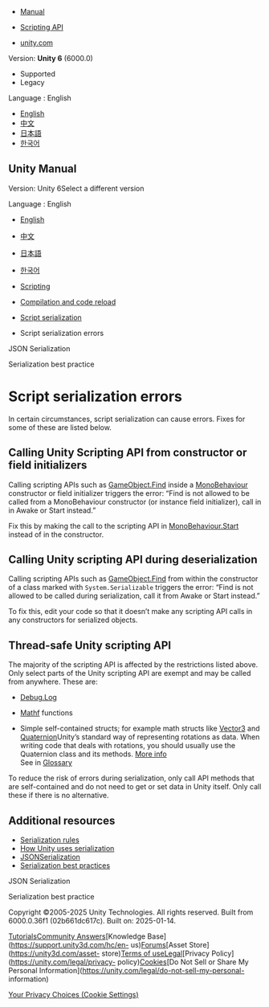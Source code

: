 [](https://docs.unity3d.com)

  * [Manual](../Manual/index.html)
  * [Scripting API](../ScriptReference/index.html)

  * [unity.com](https://unity.com/)

Version: **Unity 6** (6000.0)

  * Supported
  * Legacy

Language : English

  * [English](/Manual/script-serialization-errors.html)
  * [中文](/cn/current/Manual/script-serialization-errors.html)
  * [日本語](/ja/current/Manual/script-serialization-errors.html)
  * [한국어](/kr/current/Manual/script-serialization-errors.html)

[](https://docs.unity3d.com)

## Unity Manual

Version: Unity 6Select a different version

Language : English

  * [English](/Manual/script-serialization-errors.html)
  * [中文](/cn/current/Manual/script-serialization-errors.html)
  * [日本語](/ja/current/Manual/script-serialization-errors.html)
  * [한국어](/kr/current/Manual/script-serialization-errors.html)

  * [Scripting](scripting.html)
  * [Compilation and code reload ](compilation-and-code-reload.html)
  * [Script serialization](script-serialization.html)
  * Script serialization errors

[](json-serialization.html)

JSON Serialization

[](script-serialization-best-practices.html)

Serialization best practice

# Script serialization errors

In certain circumstances, script serialization can cause errors. Fixes for
some of these are listed below.

## Calling Unity Scripting API from constructor or field initializers

Calling scripting APIs such as
[GameObject.Find](../ScriptReference/GameObject.Find.html) inside a
[MonoBehaviour](../ScriptReference/MonoBehaviour.html) constructor or field
initializer triggers the error: “Find is not allowed to be called from a
MonoBehaviour constructor (or instance field initializer), call in in Awake or
Start instead.”

Fix this by making the call to the scripting API in
[MonoBehaviour.Start](../ScriptReference/MonoBehaviour.Start.html) instead of
in the constructor.

## Calling Unity scripting API during deserialization

Calling scripting APIs such as
[GameObject.Find](../ScriptReference/GameObject.Find.html) from within the
constructor of a class marked with `System.Serializable` triggers the error:
“Find is not allowed to be called during serialization, call it from Awake or
Start instead.”

To fix this, edit your code so that it doesn’t make any scripting API calls in
any constructors for serialized objects.

## Thread-safe Unity scripting API

The majority of the scripting API is affected by the restrictions listed
above. Only select parts of the Unity scripting API are exempt and may be
called from anywhere. These are:

  * [Debug.Log](../ScriptReference/Debug.Log.html)

  * [Mathf](../ScriptReference/Mathf.html) functions

  * Simple self-contained structs; for example math structs like [Vector3](../ScriptReference/Vector3.html) and [Quaternion](../ScriptReference/Quaternion.html)Unity’s standard way of representing rotations as data. When writing code that deals with rotations, you should usually use the Quaternion class and its methods. [More info](QuaternionAndEulerRotationsInUnity.html)  
See in [Glossary](Glossary.html#Quaternion)

To reduce the risk of errors during serialization, only call API methods that
are self-contained and do not need to get or set data in Unity itself. Only
call these if there is no alternative.  
  

## Additional resources

  * [Serialization rules](script-serialization-rules.html)
  * [How Unity uses serialization](script-serialization-how-unity-uses.html)
  * [JSONSerialization](json-serialization.html)
  * [Serialization best practices](script-serialization-best-practices.html)

[](json-serialization.html)

JSON Serialization

[](script-serialization-best-practices.html)

Serialization best practice

Copyright ©2005-2025 Unity Technologies. All rights reserved. Built from
6000.0.36f1 (02b661dc617c). Built on: 2025-01-14.

[Tutorials](https://learn.unity.com/)[Community
Answers](https://answers.unity3d.com)[Knowledge
Base](https://support.unity3d.com/hc/en-
us)[Forums](https://forum.unity3d.com)[Asset Store](https://unity3d.com/asset-
store)[Terms of
use](https://docs.unity3d.com/Manual/TermsOfUse.html)[Legal](https://unity.com/legal)[Privacy
Policy](https://unity.com/legal/privacy-
policy)[Cookies](https://unity.com/legal/cookie-policy)[Do Not Sell or Share
My Personal Information](https://unity.com/legal/do-not-sell-my-personal-
information)

[Your Privacy Choices (Cookie Settings)](javascript:void\(0\);)

